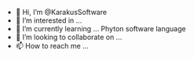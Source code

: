 - 👋 Hi, I’m @KarakusSoftware
- 👀 I’m interested in ... 
- 🌱 I’m currently learning ... Phyton software language
- 💞️ I’m looking to collaborate on ...
- 📫 How to reach me ...

<!---
KarakusSoftware/KarakusSoftware is a ✨ special ✨ repository because its `README.md` (this file) appears on your GitHub profile.
You can click the Preview link to take a look at your changes.
--->
